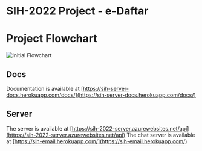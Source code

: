 # SIH-2022 Project - e-Daftar
# Project Flowchart
<img src="https://media.discordapp.net/attachments/709066676800323605/996699050671865939/SIH_Board.png?width=1425&height=617" alt="Initial Flowchart"/>

## Docs
Documentation is available at [https://sih-server-docs.herokuapp.com/docs/](https://sih-server-docs.herokuapp.com/docs/)

## Server
The server is available at [https://sih-2022-server.azurewebsites.net/api](https://sih-2022-server.azurewebsites.net/api)
The chat server is available at [https://sih-email.herokuapp.com/](https://sih-email.herokuapp.com/)